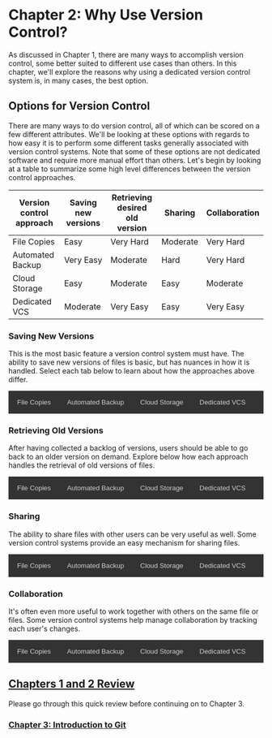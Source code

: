 # Chapter 2: Why Use Version Control?

As discussed in Chapter 1, there are many ways to accomplish version control, some better suited to different use cases than others. In this chapter, we'll explore the reasons why using a dedicated version control system is, in many cases, the best option.

## Options for Version Control

There are many ways to do version control, all of which can be scored on a few different attributes. We'll be looking at these options with regards to how easy it is to perform some different tasks generally associated with version control systems. Note that some of these options are not dedicated software and require more manual effort than others. Let's begin by looking at a table to summarize some high level differences between the version control approaches.

|Version control approach|Saving new versions|Retrieving desired old version|Sharing|Collaboration|
|------------------------|-------------------|------------------------------|-------|-------------|
|File Copies             |Easy|Very Hard|Moderate|Very Hard|
|Automated Backup        |Very Easy|Moderate|Hard|Very Hard|
|Cloud Storage           |Easy|Moderate|Easy|Moderate|
|Dedicated VCS           |Moderate|Very Easy|Easy|Very Easy|

### Saving New Versions

This is the most basic feature a version control system must have. The ability to save new versions of files is basic, but has nuances in how it is handled. Select each tab below to learn about how the approaches above differ.

<div class="interactive_area">
  <!-- Tab links -->
  <div class="tab">
    <button class="tablinks" onclick="openTab(event, 'file_copies_1')">File Copies</button>
    <button class="tablinks" onclick="openTab(event, 'automated_backup_1')">Automated Backup</button>
    <button class="tablinks" onclick="openTab(event, 'cloud_storage_1')">Cloud Storage</button>
    <button class="tablinks" onclick="openTab(event, 'dedicated_vcs_1')">Dedicated VCS</button>
  </div>
  
  <!-- Tab content -->
  <div id="file_copies_1" class="tabcontent">
    <h3>Manually Saving File Copies</h3>
    <p>Saving new versions with this method simply involves performing a "Save As" action from whatever application the file is being edited in. This does require the user to select a new name that hasn't been used before.</p>
    <p>A common convention is appending the date and time to the file when saving. This is a straightforward task that most users would be comfortable doing.</p>
  </div>
  
  <div id="automated_backup_1" class="tabcontent">
    <h3>Automated Backup (Time Machine)</h3>
    <p>No user action is required here to save new versions. The automated backup will run on its own. Once set up, this requires no effort from the user.</p>
  </div>
  
  <div id="cloud_storage_1" class="tabcontent">
    <h3>Cloud Storage (Sharepoint/Google Drive)</h3>
    <p>There is some variance in interface between specific cloud storage solutions here, but in general, users need to upload files they want to save whenever they want a revision saved.</p>
    <p>This is a straightforward action, although does include an extra step beyond just saving a file locally.</p>
  </div>

  <div id="dedicated_vcs_1" class="tabcontent">
    <h3>Dedicated VCS (Git)</h3>
    <p>This approach requires comparatively the most effort. Users need to select the specific changes they want to back up and then add a note about what changed. While this can be more work, users will often just add all changes they have made, eliminating the need to select specific changes.</p>
    <p>As we will see next, although writing a note about what has been changed requires more upfront effort when saving, the notes become very helpful for other version control tasks.</p>
  </div>
</div>

### Retrieving Old Versions

After having collected a backlog of versions, users should be able to go back to an older version on demand. Explore below how each approach handles the retrieval of old versions of files.

<div class="interactive_area">
  <!-- Tab links -->
  <div class="tab">
    <button class="tablinks" onclick="openTab(event, 'file_copies_2')">File Copies</button>
    <button class="tablinks" onclick="openTab(event, 'automated_backup_2')">Automated Backup</button>
    <button class="tablinks" onclick="openTab(event, 'cloud_storage_2')">Cloud Storage</button>
    <button class="tablinks" onclick="openTab(event, 'dedicated_vcs_2')">Dedicated VCS</button>
  </div>
  
  <!-- Tab content -->
  <div id="file_copies_2" class="tabcontent">
    <h3>Manually Saving File Copies</h3>
    <p>test1.</p>
  </div>
  
  <div id="automated_backup_2" class="tabcontent">
    <h3>Automated Backup (Time Machine)</h3>
    <p>test2.</p>
  </div>
  
  <div id="cloud_storage_2" class="tabcontent">
    <h3>Cloud Storage (Sharepoint/Google Drive)</h3>
    <p>test3.</p>
  </div>

  <div id="dedicated_vcs_2" class="tabcontent">
    <h3>Dedicated VCS (Git)</h3>
    <p>test4.</p>
  </div>
</div>

### Sharing

The ability to share files with other users can be very useful as well. Some version control systems provide an easy mechanism for sharing files.

<div class="interactive_area">
  <!-- Tab links -->
  <div class="tab">
    <button class="tablinks" onclick="openTab(event, 'file_copies_3')">File Copies</button>
    <button class="tablinks" onclick="openTab(event, 'automated_backup_3')">Automated Backup</button>
    <button class="tablinks" onclick="openTab(event, 'cloud_storage_3')">Cloud Storage</button>
    <button class="tablinks" onclick="openTab(event, 'dedicated_vcs_3')">Dedicated VCS</button>
  </div>
  
  <!-- Tab content -->
  <div id="file_copies_3" class="tabcontent">
    <h3>Manually Saving File Copies</h3>
    <p>test1.</p>
  </div>
  
  <div id="automated_backup_3" class="tabcontent">
    <h3>Automated Backup (Time Machine)</h3>
    <p>test2.</p>
  </div>
  
  <div id="cloud_storage_3" class="tabcontent">
    <h3>Cloud Storage (Sharepoint/Google Drive)</h3>
    <p>test3.</p>
  </div>

  <div id="dedicated_vcs_3" class="tabcontent">
    <h3>Dedicated VCS (Git)</h3>
    <p>test4.</p>
  </div>
</div>

### Collaboration

It's often even more useful to work together with others on the same file or files. Some version control systems help manage collaboration by tracking each user's changes.

<div class="interactive_area">
  <!-- Tab links -->
  <div class="tab">
    <button class="tablinks" onclick="openTab(event, 'file_copies_4')">File Copies</button>
    <button class="tablinks" onclick="openTab(event, 'automated_backup_4')">Automated Backup</button>
    <button class="tablinks" onclick="openTab(event, 'cloud_storage_4')">Cloud Storage</button>
    <button class="tablinks" onclick="openTab(event, 'dedicated_vcs_4')">Dedicated VCS</button>
  </div>
  
  <!-- Tab content -->
  <div id="file_copies_4" class="tabcontent">
    <h3>Manually Saving File Copies</h3>
    <p>test1.</p>
  </div>
  
  <div id="automated_backup_4" class="tabcontent">
    <h3>Automated Backup (Time Machine)</h3>
    <p>test2.</p>
  </div>
  
  <div id="cloud_storage_4" class="tabcontent">
    <h3>Cloud Storage (Sharepoint/Google Drive)</h3>
    <p>test3.</p>
  </div>

  <div id="dedicated_vcs_4" class="tabcontent">
    <h3>Dedicated VCS (Git)</h3>
    <p>test4.</p>
  </div>
</div>

## [Chapters 1 and 2 Review](https://docs.google.com/forms/d/e/1FAIpQLSfR8U1BG0grUf7HWuGJ9AoIWojtY48rpNyKCR5G2mg4q6gHRg/viewform?usp=sf_link)

Please go through this quick review before continuing on to Chapter 3.

### [Chapter 3: Introduction to Git](../Chapter3)

<style>
/* Style the tab */
.tab {
  overflow: hidden;
  border: 1px solid #333;
  background-color: #333;
}

/* Style the buttons that are used to open the tab content */
.tab button {
  background-color: inherit;
  float: left;
  border: none;
  outline: none;
  cursor: pointer;
  padding: 14px 16px;
  transition: 0.3s;
  color: #cfcfcf;
}

/* Change background color of buttons on hover */
.tab button:hover {
  background-color: #777;
}

/* Create an active/current tablink class */
.tab button.active {
  background-color: #555;
}

/* Style the tab content */
.tabcontent {
  display: none;
  padding: 6px 12px;
  border: 1px solid #333;
  border-top: none;
}
</style>
<script type="text/javascript">
function openTab(evt, tabName) {
  // Declare all variables
  var i, tabcontent, tablinks;

  // Get all elements with class="tabcontent" and hide them
  tabcontent = document.getElementsByClassName("tabcontent");
  for (i = 0; i < tabcontent.length; i++) {
    tabcontent[i].style.display = "none";
  }

  // Get all elements with class="tablinks" and remove the class "active"
  tablinks = document.getElementsByClassName("tablinks");
  for (i = 0; i < tablinks.length; i++) {
    tablinks[i].className = tablinks[i].className.replace(" active", "");
  }

  // Show the current tab, and add an "active" class to the button that opened the tab
  document.getElementById(tabName).style.display = "block";
  evt.currentTarget.className += " active";
}
</script>

